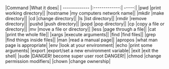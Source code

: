 |Command |What it does|
| ------------- |:-------------:| -----:|
|pwd |print working directory||
|hostname |my computers network name||
|mkdir |make directory||
|cd |change directory||
|ls |list directory||
|rmdir |remove directory||
|pushd |push directory||
|popd |pop directory||
|cp |copy a file or directory||
|mv |move a file or directory||
|less |page through a file||
|cat |print the whole file||
|xargs |execute arguments||
|find |find files||
|grep |find things inside files||
|man |read a manual page||
|apropos |what man page is appropriate|
|env |look at your environment|
|echo |print some arguments|
|export |export/set a new environment variable|
|exit |exit the shell|
|sude |DANGER! become super user root DANGER!|
|chmod |change permission modifiers|
|chown |change ownership|
